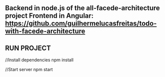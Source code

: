 Backend in node.js of the all-facede-architecture project
Frontend in Angular:
https://github.com/guilhermelucasfreitas/todo-with-facede-architecture
--------------------------------------
RUN PROJECT 
--------------------------------------

//Install dependencies
npm install

//Start server
npm start
